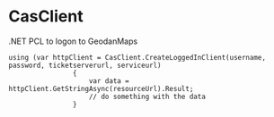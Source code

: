 CasClient
=========

.NET PCL to logon to GeodanMaps


```
using (var httpClient = CasClient.CreateLoggedInClient(username, password, ticketserverurl, serviceurl)
                {
                    var data = httpClient.GetStringAsync(resourceUrl).Result;
                    // do something with the data
                }

```
